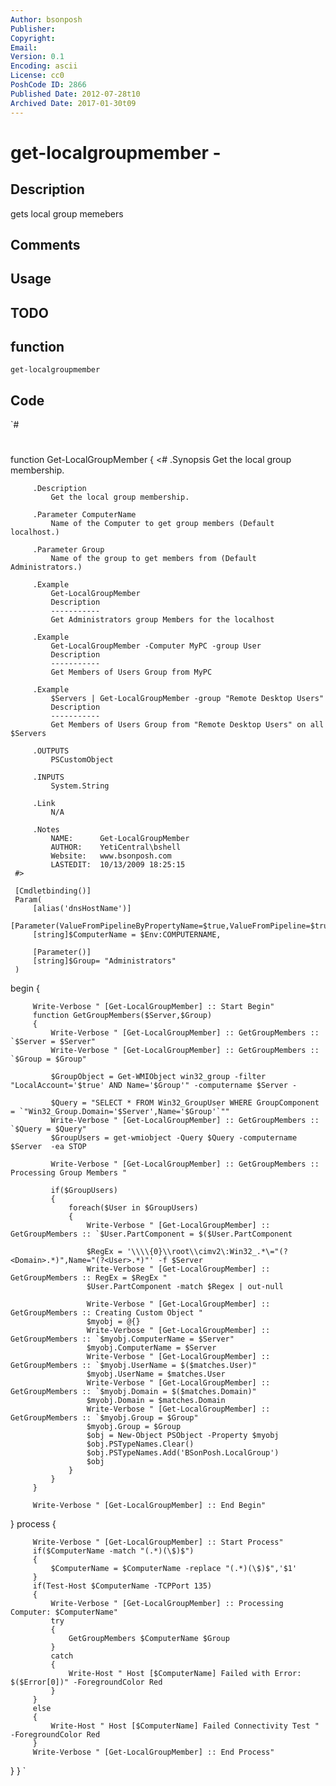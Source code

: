```yaml
---
Author: bsonposh
Publisher: 
Copyright: 
Email: 
Version: 0.1
Encoding: ascii
License: cc0
PoshCode ID: 2866
Published Date: 2012-07-28t10
Archived Date: 2017-01-30t09
---
```


# get-localgroupmember - 

## Description

gets local group memebers

## Comments



## Usage



## TODO



## function

`get-localgroupmember`

## Code

`#
 #
 function Get-LocalGroupMember
 {
     <#
         .Synopsis
             Get the local group membership.
 
         .Description
             Get the local group membership.
 
         .Parameter ComputerName
             Name of the Computer to get group members (Default localhost.)
 
         .Parameter Group
             Name of the group to get members from (Default Administrators.)
 
         .Example
             Get-LocalGroupMember
             Description
             -----------
             Get Administrators group Members for the localhost
 
         .Example
             Get-LocalGroupMember -Computer MyPC -group User
             Description
             -----------
             Get Members of Users Group from MyPC
 
         .Example
             $Servers | Get-LocalGroupMember -group "Remote Desktop Users"
             Description
             -----------
             Get Members of Users Group from "Remote Desktop Users" on all $Servers
 
         .OUTPUTS
             PSCustomObject
 
         .INPUTS
             System.String
 
         .Link
             N/A
 
         .Notes
             NAME:      Get-LocalGroupMember
             AUTHOR:    YetiCentral\bshell
             Website:   www.bsonposh.com
             LASTEDIT:  10/13/2009 18:25:15
     #>
 
     [Cmdletbinding()]
     Param(
         [alias('dnsHostName')]
         [Parameter(ValueFromPipelineByPropertyName=$true,ValueFromPipeline=$true)]
         [string]$ComputerName = $Env:COMPUTERNAME,
 
         [Parameter()]
         [string]$Group= "Administrators"
     )
 begin {
 
 
         Write-Verbose " [Get-LocalGroupMember] :: Start Begin"
         function GetGroupMembers($Server,$Group)
         {
             Write-Verbose " [Get-LocalGroupMember] :: GetGroupMembers :: `$Server = $Server"
             Write-Verbose " [Get-LocalGroupMember] :: GetGroupMembers :: `$Group = $Group"
 
             $GroupObject = Get-WMIObject win32_group -filter "LocalAccount='$true' AND Name='$Group'" -computername $Server -
 
             $Query = "SELECT * FROM Win32_GroupUser WHERE GroupComponent = `"Win32_Group.Domain='$Server',Name='$Group'`""
             Write-Verbose " [Get-LocalGroupMember] :: GetGroupMembers :: `$Query = $Query"
             $GroupUsers = get-wmiobject -Query $Query -computername $Server  -ea STOP
 
             Write-Verbose " [Get-LocalGroupMember] :: GetGroupMembers :: Processing Group Members "
 
             if($GroupUsers)
             {
                 foreach($User in $GroupUsers)
                 {
                     Write-Verbose " [Get-LocalGroupMember] :: GetGroupMembers :: `$User.PartComponent = $($User.PartComponent
 
                     $RegEx = '\\\\{0}\\root\\cimv2\:Win32_.*\="(?<Domain>.*)",Name="(?<User>.*)"' -f $Server
                     Write-Verbose " [Get-LocalGroupMember] :: GetGroupMembers :: RegEx = $RegEx "
                     $User.PartComponent -match $Regex | out-null
 
                     Write-Verbose " [Get-LocalGroupMember] :: GetGroupMembers :: Creating Custom Object "
                     $myobj = @{}
                     Write-Verbose " [Get-LocalGroupMember] :: GetGroupMembers :: `$myobj.ComputerName = $Server"
                     $myobj.ComputerName = $Server
                     Write-Verbose " [Get-LocalGroupMember] :: GetGroupMembers :: `$myobj.UserName = $($matches.User)"
                     $myobj.UserName = $matches.User
                     Write-Verbose " [Get-LocalGroupMember] :: GetGroupMembers :: `$myobj.Domain = $($matches.Domain)"
                     $myobj.Domain = $matches.Domain
                     Write-Verbose " [Get-LocalGroupMember] :: GetGroupMembers :: `$myobj.Group = $Group"
                     $myobj.Group = $Group
                     $obj = New-Object PSObject -Property $myobj
                     $obj.PSTypeNames.Clear()
                     $obj.PSTypeNames.Add('BSonPosh.LocalGroup')
                     $obj
                 }
             }
         }
 
         Write-Verbose " [Get-LocalGroupMember] :: End Begin"
 
 
 }
 process {
 
 
         Write-Verbose " [Get-LocalGroupMember] :: Start Process"
         if($ComputerName -match "(.*)(\$)$")
         {
             $ComputerName = $ComputerName -replace "(.*)(\$)$",'$1'
         }
         if(Test-Host $ComputerName -TCPPort 135)
         {
             Write-Verbose " [Get-LocalGroupMember] :: Processing Computer: $ComputerName"
             try
             {
                 GetGroupMembers $ComputerName $Group
             }
             catch
             {
                 Write-Host " Host [$ComputerName] Failed with Error: $($Error[0])" -ForegroundColor Red
             }
         }
         else
         {
             Write-Host " Host [$ComputerName] Failed Connectivity Test " -ForegroundColor Red
         }
         Write-Verbose " [Get-LocalGroupMember] :: End Process"
 
 
 }
 }
`

